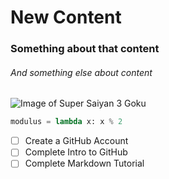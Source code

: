 # New Content
### Something about that content
###### And something else about content

![Image of Super Saiyan 3 Goku](https://w.wallhaven.cc/full/nm/wallhaven-nmwy1y.jpg)

``` python
modulus = lambda x: x % 2
```
- [ ] Create a GitHub Account
- [ ] Complete Intro to GitHub
- [ ] Complete Markdown Tutorial
